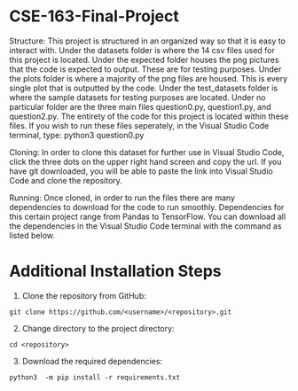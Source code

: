 # CSE-163-Final-Project

Structure:
This project is structured in an organized way so that it is easy to interact with. Under the datasets folder is where the 14 csv files used for this project is located. Under the expected folder houses the png pictures that the code is expected to output. These are for testing purposes. Under the plots folder is where a majority of the png files are housed. This is every single plot that is outputted by the code. Under the test_datasets folder is where the sample datasets for testing purposes are located. Under no particular folder are the three main files question0.py, question1.py, and question2.py. The entirety of the code for this project is located within these files. If you wish to run these files seperately, in the Visual Studio Code terminal, type: python3 question0.py

Cloning:
In order to clone this dataset for further use in Visual Studio Code, click the three dots on the upper right hand screen and copy the url. If you have git downloaded, you will be able to paste the link into Visual Studio Code and clone the repository. 

Running:
Once cloned, in order to run the files there are many dependencies to download for the code to run smoothly. Dependencies for this certain project range from Pandas to TensorFlow. You can download all the dependencies in the Visual Studio Code terminal with the command as listed below.

# Additional Installation Steps

1. Clone the repository from GitHub:

```
git clone https://github.com/<username>/<repository>.git
```

2. Change directory to the project directory:

```
cd <repository>
```

3. Download the required dependencies:

```
python3  -m pip install -r requirements.txt
```

